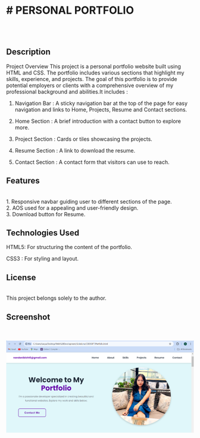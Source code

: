 # # PERSONAL PORTFOLIO

<br> <br>

## Description

Project Overview
This project is a personal portfolio website built using HTML and CSS. The portfolio includes various sections that highlight my skills, experience, and projects. The goal of this portfolio is to provide potential employers or clients with a comprehensive overview of my professional background and abilities.It includes :
1. Navigation Bar   : A sticky navigation bar at the top of the page for easy navigation and links to Home, Projects, Resume and Contact sections.

2. Home Section     : A brief introduction with a contact button to explore more.

3. Project Section  : Cards or tiles showcasing the projects.

4. Resume Section   : A link to download the resume.

5. Contact Section  : A contact form that visitors can use to reach.

## Features

<br>
1. Responsive navbar guiding user to different sections of the page.
<br>
2. AOS used for a appealing and user-friendly design.
<br>
3. Download button for Resume.

## Technologies Used

HTML5: For structuring the content of the portfolio.

CSS3 : For styling and layout.

## License

<br>
This project belongs solely to the author.

## Screenshot

<br> <br>
<img src=https://github.com/Nandani1919/CODSOFT/blob/main/Portfolio/Images/Portfolio.png>
